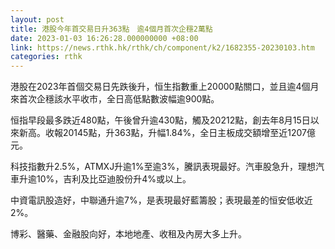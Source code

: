 ```yaml
---
layout: post
title: 港股今年首交易日升363點　逾4個月首次企穩2萬點
date: 2023-01-03 16:26:28.000000000 +08:00
link: https://news.rthk.hk/rthk/ch/component/k2/1682355-20230103.htm
categories: rthk
---
```


港股在2023年首個交易日先跌後升，恒生指數重上20000點關口，並且逾4個月來首次企穩該水平收市，全日高低點數波幅逾900點。

恒指早段最多跌近480點，午後曾升逾430點，觸及20212點，創去年8月15日以來新高。收報20145點，升363點，升幅1.84%，全日主板成交額增至近1207億元。

科技指數升2.5%，ATMXJ升逾1%至逾3%，騰訊表現最好。汽車股急升，理想汽車升逾10%，吉利及比亞迪股份升4%或以上。

中資電訊股造好，中聯通升逾7%，是表現最好藍籌股；表現最差的恒安低收近2%。

博彩、醫藥、金融股向好，本地地產、收租及內房大多上升。
